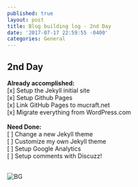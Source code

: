 ```yaml
---
published: true
layout: post
title: Blog building log - 2nd Day
date: '2017-07-17 22:59:55 -0400'
categories: General
---
```



## 2nd Day

**Already accomplished:** <br>
[x] Setup the Jekyll initial site <br>
[x] Setup Github Pages <br>
[x] Link GitHub Pages to mucraft.net <br>
[x] Migrate everything from WordPress.com <br>
 <br>
**Need Done:** <br>
[ ] Change a new Jekyll theme <br>
[ ] Customize my own Jekyll theme <br>
[ ] Setup Google Analytics <br>
[ ] Setup comments with Discuzz! <br>
 <br>


![BG]({{site.baseurl}}/_posts/design-header.jpg)

